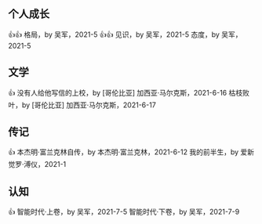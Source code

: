 ## 个人成长
👍👍 格局，by 吴军，2021-5
👍👍 见识，by 吴军，2021-5
态度，by 吴军，2021-5

## 文学
👍 没有人给他写信的上校，by [哥伦比亚] 加西亚·马尔克斯，2021-6-16
枯枝败叶，by [哥伦比亚] 加西亚·马尔克斯，2021-6-17

## 传记
👍 本杰明·富兰克林自传，by 本杰明·富兰克林，2021-6-12
我的前半生，by 爱新觉罗·溥仪，2021-1

## 认知
👍 智能时代·上卷，by 吴军，2021-7-5
智能时代·下卷，by 吴军，2021-7-9